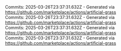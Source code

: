 Commits: 2025-03-26T23:37:31.632Z - Generated via https://github.com/marketplace/actions/artificial-grass
<br>
Commits: 2025-03-26T23:37:31.632Z - Generated via https://github.com/marketplace/actions/artificial-grass
<br>
Commits: 2025-03-26T23:37:31.632Z - Generated via https://github.com/marketplace/actions/artificial-grass
<br>
Commits: 2025-03-26T23:37:31.632Z - Generated via https://github.com/marketplace/actions/artificial-grass
<br>
